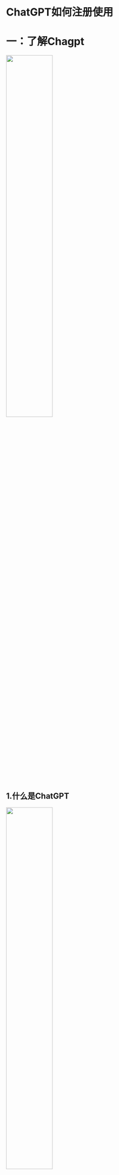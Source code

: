 # ChatGPT如何注册使用
# 一：了解Chagpt
  <span style="color:#333333"><img src="https://img2023.cnblogs.com/blog/1705652/202305/1705652-20230528163842320-1149412466.png" width="50%"></span>
## 1.什么是ChatGPT  
  <span style="color:#333333"><img src="https://img2023.cnblogs.com/blog/1705652/202305/1705652-20230528163901762-835017333.png" width="50%"></span>
## 2.ChatGPT功能  
  <span style="color:#333333"><img src="https://img2023.cnblogs.com/blog/1705652/202305/1705652-20230528163914762-1025856953.png" width="50%"></span>  
## 3.ChatGPT4.0plus功能    
就是plus版本              
  <span style="color:#333333"><img src="https://img2023.cnblogs.com/blog/1705652/202305/1705652-20230528163934642-1185224684.png" width="50%"></span>
# 二：注册chatgpt必备
1.邮箱（谷歌邮箱）    
2.浏览器：Edge或者google（推荐Edge）    
3.接收验证码（最好不要找免费的）    
4.需科学上网（最好非亚洲节点）    
5.如果苹果手机使用（美appid，系统16.1以上版本）   
  [注册美区AppId](https://appleid.apple.com/)：注意付款方式改为无   
  [地址生成](https://www.meiguodizhi.com/)：全球地址   
            
            免税地区：   
                    montana:蒙大拿州、New Hampshire:新罕布什尔州、Oregon：俄勒冈州   
                    Alaska：阿拉斯加州、Delaware：特拉华州、New Jersey：新泽西（部分免）    
# 三：如何注册  
  1.[注册Google邮箱](https://myaccount.google.com/?pli=1)：申请一个谷歌邮箱账号    
  2.[利用邮箱注册ChatGPT](https://openai.com/)：去ChatGPT官网利用谷歌账号注册   
  3.[接受验证码](https://sms-activate.org/cn)：这里利用这个平台接收验证码，接收短信便宜和贵一样的（选择便宜的）   
  4.[邮箱确认后就可以用了](https://mail.google.com/)：邮箱地址如果需要确认   
# 四：遇到问题如何解决    
  1.无痕模式：shift+ctrl+n   
  2.切换到必应国际版    
  3.更换节点最好非亚洲、退出再登陆需科学、网页和浏览器关闭打开再登陆   
  4.网络不稳定（刷新dns缓存 ）：Win+R输入cmd进入，执行下面命令   
            
            netsh winsock reset   
            netsh int ip reset    
            ipconfig /release   
            ipconfig /renew   
            ipconfig /flushdns    
  
# 五：如何开通chatgpt4.0plus版本（美appid）
1.美国银行卡信用卡    
2.depay虚拟卡：邮箱或手机申请信用卡（master或者visa）充值通过appsore购买    
3.支付宝：礼品卡通过appsore购买    
   <span style="color:#333333"><img src="https://img2023.cnblogs.com/blog/1705652/202305/1705652-20230528163954961-1892429541.png" width="50%"></span>
   <span style="color:#333333"><img src="https://img2023.cnblogs.com/blog/1705652/202305/1705652-20230528164027030-646467559.png" width="50%"></span>
 # 六：哪里能够免费体验
 ##  1.无科学上网 
[插件](https://chrome.zzzmh.cn/#/index)进去搜索下载：iTab新标签页、 Wetab 新标签页   
第三方： [第一个 chatdel](https://chat.de1919.com/web/)、 [第二个 aiwritingpal](https://aiwritingpal.com/)   
 ##  2.需科学上网   
[shared1](https://chat-shared1.zhile.io/)    
[shared2](https://chat-shared.zhile.io/)    
  
